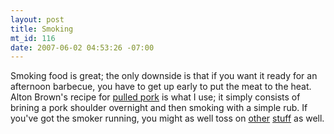 ```yaml
--- 
layout: post
title: Smoking
mt_id: 116
date: 2007-06-02 04:53:26 -07:00
---
```

Smoking food is great; the only downside is that if you want it ready for an afternoon barbecue, you have to get up early to put the meat to the heat.  Alton Brown's recipe for [pulled pork](http://www.foodnetwork.com/food/recipes/recipe/0,1977,FOOD_9936_23019,00.html) is what I use; it simply consists of brining a pork shoulder overnight and then smoking with a simple rub.  If you've got the smoker running, you might as well toss on [other](http://www.aolfoodblog.com/2007/05/30/smokin-cherry/) [stuff](http://www.recipegoldmine.com/smoke/smoke22.html) as well.
